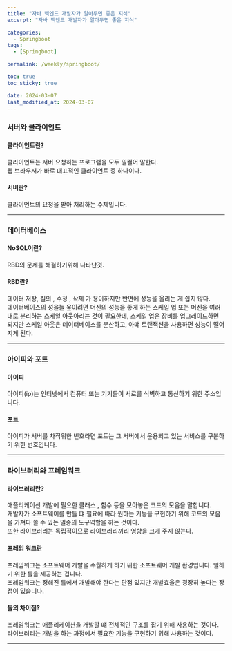 ```yaml
---
title: "자바 백엔드 개발자가 알아두면 좋은 지식"
excerpt: "자바 백엔드 개발자가 알아두면 좋은 지식"

categories:
  - Springboot
tags:
  - [Springboot]

permalink: /weekly/springboot/

toc: true
toc_sticky: true

date: 2024-03-07
last_modified_at: 2024-03-07
---
```


### 서버와 클라이언트

#### 클라이언트란?

클라이언트는 서버 요청하는 프로그램을 모두 일컬어 말한다.  
웹 브라우저가 바로 대표적인 클라이언트 중 하나이다.

#### 서버란?

클라이언트의 요청을 받아 처리하는 주체입니다.  

---

### 데이터베이스

#### NoSQL이란?

RBD의 문제를 해결하기위해 나타난것.

#### RBD란?

데이터 저장, 질의 , 수정 , 삭제 가 용이하지만 반면에 성능을 올리는 게 쉽지 않다.  
데이터베이스의 성을늘 옾이려면 머신의 성능을 좋게 하는 스케일 업 또는 머신을 여러 대로 분리하는 스케일 아웃아리는 것이 필요한데, 스케일 업은 장비를 업그레이드하면 되지만 스케일 아웃은 데이터베이스를 분산하고, 아떄 트랜잭션을 사용하면 성능이 떨어지게 된다.

---

### 아이피와 포트

#### 아이피

아이피(ip)는 인터넷에서 컴퓨터 또는 기기들이 서로를 식벽하고 통신하기 위한 주소입니다. 

#### 포트

아이피가 서버를 차직위한 번호라면 포트는 그 서버에서 운용되고 있는 서비스를 구분하기 위한 번호입니다.

---

### 라이브러리와 프레임워크

#### 라이브러리란?

애플리케이션 개발에 필요한 클래스 , 함수 등을 모아놓은 코드의 모음을 말합니다.  
개발자가 소프트웨어를 만들 떄 필요에 따라 원하는 기능을 구현하기 위해 코드의 모음을 가져다 쓸 수 있는 일종의 도구역할을 하는 것이다.  
또한 라이브러리는 독립적이므로 라이브러리끼리 영향을 크게 주지 않는다.

#### 프레임 워크란

프레임워크는 소프트웨어 개발을 수월하게 하기 위한 소포트웨어 개발 환경입니다. 
일하기 위한 틀을 제공하는 겁니다.  
프레임워크는 정해진 틀에서 개발해야 한다는 단점 있지만 개발효율은 굉장히 높다는 장점이 있습니다.

#### 둘의 차이점?

프레임워크는 애플리케이션을 개발할 떄 전체적인 구조를 잡기 위해 사용하는 것이다.  
라이브러리는 개발을 하는 과정에서 필요한 기능을 구현하기 위해 사용하는 것이다.

---
